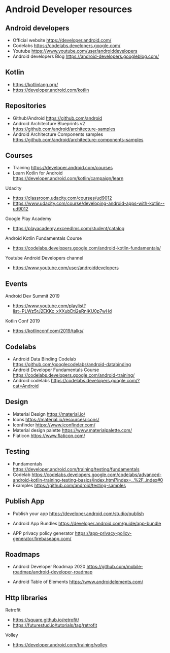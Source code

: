 # Android Developer resources

## Android developers

- Official website https://developer.android.com/
- Codelabs https://codelabs.developers.google.com/
- Youtube https://www.youtube.com/user/androiddevelopers
- Android developers Blog https://android-developers.googleblog.com/
    
## Kotlin

- https://kotlinlang.org/
- https://developer.android.com/kotlin

## Repositories

- Github/Android https://github.com/android
- Android Architecture Blueprints v2 https://github.com/android/architecture-samples
- Android Architecture Components samples https://github.com/android/architecture-components-samples

## Courses 
    
- Training https://developer.android.com/courses
- Learn Kotlin for Android https://developer.android.com/kotlin/campaign/learn

Udacity

-  https://classroom.udacity.com/courses/ud9012
-  https://www.udacity.com/course/developing-android-apps-with-kotlin--ud9012
    
Google Play Academy 

- https://playacademy.exceedlms.com/student/catalog

Android Kotlin Fundamentals Course

- https://codelabs.developers.google.com/android-kotlin-fundamentals/

Youtube Android Developers channel

- https://www.youtube.com/user/androiddevelopers
    
## Events

Android Dev Summit 2019 

- https://www.youtube.com/playlist?list=PLWz5rJ2EKKc_xXXubDti2eRnIKU0p7wHd

Kotlin Conf 2019

- https://kotlinconf.com/2019/talks/
    
## Codelabs

- Android Data Binding Codelab https://github.com/googlecodelabs/android-databinding
- Android Developer Fundamentals Course https://codelabs.developers.google.com/android-training/
- Android codelabs https://codelabs.developers.google.com/?cat=Android
    
## Design

- Material Design https://material.io/
- Icons https://material.io/resources/icons/
- Iconfinder https://www.iconfinder.com/
- Material design palette https://www.materialpalette.com/
- Flaticon https://www.flaticon.com/

## Testing

- Fundamentals https://developer.android.com/training/testing/fundamentals
- Codelab https://codelabs.developers.google.com/codelabs/advanced-android-kotlin-training-testing-basics/index.html?index=..%2F..index#0
- Examples https://github.com/android/testing-samples

## Publish App

- Publish your app
  https://developer.android.com/studio/publish
  
- Android App Bundles
  https://developer.android.com/guide/app-bundle
  
- APP privacy policy generator 
  https://app-privacy-policy-generator.firebaseapp.com/  
  
## Roadmaps

- Android Developer Roadmap 2020
https://github.com/mobile-roadmap/android-developer-roadmap

- Android Table of Elements
https://www.androidelements.com/


## Http libraries

Retrofit 
- https://square.github.io/retrofit/
- https://futurestud.io/tutorials/tag/retrofit

Volley 
- https://developer.android.com/training/volley

